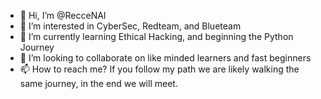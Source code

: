 - 👋 Hi, I’m @RecceNAI
- 👀 I’m interested in CyberSec, Redteam, and Blueteam
- 🌱 I’m currently learning Ethical Hacking, and beginning the Python Journey
- 💞️ I’m looking to collaborate on like minded learners and fast beginners 
- 📫 How to reach me? If you follow my path we are likely walking the same journey, in the end we will meet. 

